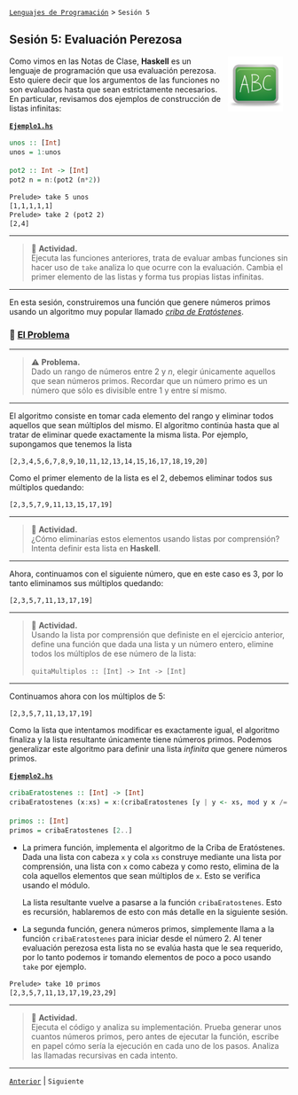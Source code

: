 [`Lenguajes de Programación`](../README.md) > `Sesión 5`

## Sesión 5: Evaluación Perezosa

<img src="../imagenes/pizarron.png" align="right" height="100" width="100" hspace="10">

Como vimos en las Notas de Clase, __Haskell__ es un lenguaje de programación que usa evaluación perezosa. Esto quiere
decir que los argumentos de las funciones no son evaluados hasta que sean estrictamente necesarios. En particular, 
revisamos dos ejemplos de construcción de listas infinitas:

[**`Ejemplo1.hs`**](codigos/Ejemplo1.hs)
```haskell
unos :: [Int]
unos = 1:unos

pot2 :: Int -> [Int]
pot2 n = n:(pot2 (n*2))
```

```
Prelude> take 5 unos
[1,1,1,1,1]
Prelude> take 2 (pot2 2)
[2,4]
```

---

> :rocket: **Actividad.**   
Ejecuta las funciones anteriores, trata de evaluar ambas funciones sin hacer uso de `take` analiza lo que ocurre con la
evaluación. Cambia el primer elemento de las listas y forma tus propias listas infinitas.

---

En esta sesión, construiremos una función que genere números primos usando un algoritmo muy popular llamado [*criba de
Eratóstenes*](https://es.wikipedia.org/wiki/Criba_de_Erat%C3%B3stenes).

### :dart: <ins>El Problema</ins>

---

> :warning: **Problema.**   
Dado un rango de números entre 2 y *n*, elegir únicamente aquellos que sean números primos. Recordar que un número primo
es un número que sólo es divisible entre 1 y entre sí mismo.

---

El algoritmo consiste en tomar cada elemento del rango y eliminar todos aquellos que sean múltiplos del mismo. El
algoritmo continúa hasta que al tratar de eliminar quede exactamente la misma lista. Por ejemplo, supongamos que tenemos
la lista

```
[2,3,4,5,6,7,8,9,10,11,12,13,14,15,16,17,18,19,20]
```

Como el primer elemento de la lista es el 2, debemos eliminar todos sus múltiplos quedando: 

```
[2,3,5,7,9,11,13,15,17,19]
```

---

> :rocket: **Actividad.**   
¿Cómo eliminarías estos elementos usando listas por comprensión? Intenta definir esta lista en __Haskell__.

---

Ahora, continuamos con el siguiente número, que en este caso es 3, por lo tanto eliminamos sus múltiplos quedando:

```
[2,3,5,7,11,13,17,19]
```

---

> :rocket: **Actividad.**   
Usando la lista por comprensión que definiste en el ejercicio anterior, define una función que dada una lista y un 
número entero, elimine todos los múltiplos de ese número de la lista:   
>   
> ```quitaMultiplos :: [Int] -> Int -> [Int]```

---

Continuamos ahora con los múltiplos de 5:

```
[2,3,5,7,11,13,17,19]
```

Como la lista que intentamos modificar es exactamente igual, el algoritmo finaliza y la lista resultante únicamente 
tiene números primos. Podemos generalizar este algoritmo para definir una lista *infinita* que genere números primos.

[**`Ejemplo2.hs`**](codigos/Ejemplo2.hs)
```haskell
cribaEratostenes :: [Int] -> [Int]
cribaEratostenes (x:xs) = x:(cribaEratostenes [y | y <- xs, mod y x /= 0])

primos :: [Int]
primos = cribaEratostenes [2..]
```

- La primera función, implementa el algoritmo de la Criba de Eratóstenes. Dada una lista con cabeza `x` y cola `xs`
  construye mediante una lista por comprensión, una lista con `x` como cabeza y como resto, elimina de la cola aquellos
  elementos que sean múltiplos de `x`. Esto se verifica usando el módulo.

  La lista resultante vuelve a pasarse a la función `cribaEratostenes`. Esto es recursión, hablaremos de esto con más
  detalle en la siguiente sesión.

- La segunda función, genera números primos, simplemente llama a la función `cribaEratostenes` para iniciar desde el
  número 2. Al tener evaluación perezosa esta lista no se evalúa hasta que le sea requerido, por lo tanto podemos ir
  tomando elementos de poco a poco usando `take` por ejemplo.

```
Prelude> take 10 primos
[2,3,5,7,11,13,17,19,23,29]
```

---

> :rocket: **Actividad.**   
Ejecuta el código y analiza su implementación. Prueba generar unos cuantos números primos, pero antes de ejecutar la 
función, escribe en papel cómo sería la ejecución en cada uno de los pasos. Analiza las llamadas recursivas en cada
intento.

---

[`Anterior`](../sesion04/README.md) | `Siguiente`